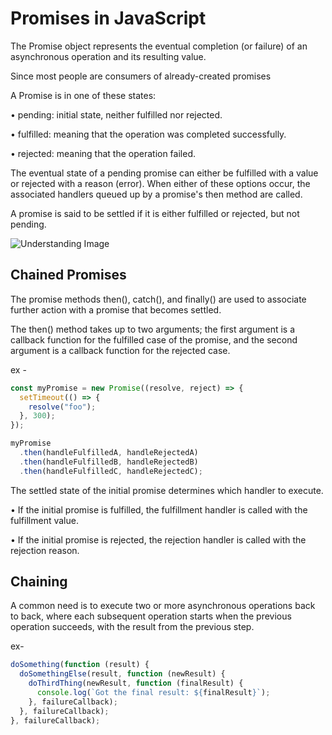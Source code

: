# Promises in JavaScript
The Promise object represents the eventual completion (or failure) of an asynchronous operation and its resulting value.

Since most people are consumers of already-created promises

A Promise is in one of these states: 

• pending: initial state, neither fulfilled nor rejected.

• fulfilled: meaning that the operation was completed successfully.

• rejected: meaning that the operation failed.

The eventual state of a pending promise can either be fulfilled with a value or rejected with a reason (error). When either of these options occur, the associated handlers queued up by a promise's then method are called.

A promise is said to be settled if it is either fulfilled or rejected, but not pending.

![Understanding Image](https://developer.mozilla.org/en-US/docs/Web/JavaScript/Reference/Global_Objects/Promise/promises.png)

## Chained Promises
The promise methods then(), catch(), and finally() are used to associate further action with a promise that becomes settled.

The then() method takes up to two arguments; the first argument is a callback function for the fulfilled case of the promise, and the second argument is a callback function for the rejected case.

ex -
```javascript
const myPromise = new Promise((resolve, reject) => {
  setTimeout(() => {
    resolve("foo");
  }, 300);
});

myPromise
  .then(handleFulfilledA, handleRejectedA)
  .then(handleFulfilledB, handleRejectedB)
  .then(handleFulfilledC, handleRejectedC);

```

The settled state of the initial promise determines which handler to execute.

• If the initial promise is fulfilled, the fulfillment handler is called with the fulfillment value.

• If the initial promise is rejected, the rejection handler is called with the rejection reason.

## Chaining
A common need is to execute two or more asynchronous operations back to back, where each subsequent operation starts when the previous operation succeeds, with the result from the previous step.

ex-
```javascript 
doSomething(function (result) {
  doSomethingElse(result, function (newResult) {
    doThirdThing(newResult, function (finalResult) {
      console.log(`Got the final result: ${finalResult}`);
    }, failureCallback);
  }, failureCallback);
}, failureCallback);

```